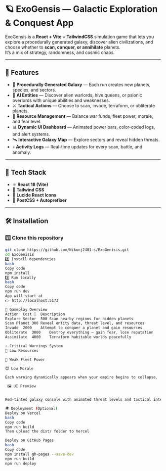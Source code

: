 # 🪐 ExoGensis — Galactic Exploration & Conquest App

ExoGensis is a **React + Vite + TailwindCSS** simulation game that lets you explore a procedurally generated galaxy, discover alien civilizations, and choose whether to **scan, conquer, or annihilate** planets.  
It’s a mix of strategy, randomness, and cosmic chaos.

---

## 🚀 Features

- 🌌 **Procedurally Generated Galaxy** — Each run creates new planets, species, and sectors.  
- 🧠 **AI Entities** — Discover alien warlords, hive queens, or psionic overlords with unique abilities and weaknesses.  
- ⚔️ **Tactical Actions** — Choose to scan, invade, terraform, or obliterate planets.  
- 💎 **Resource Management** — Balance war funds, fleet power, morale, and fear level.  
- 📊 **Dynamic UI Dashboard** — Animated power bars, color-coded logs, and alert systems.  
- 🛰️ **Interactive Galaxy Map** — Explore sectors and reveal hidden threats.  
- 💀 **Activity Logs** — Real-time updates for every scan, battle, and anomaly.

---

## 🧩 Tech Stack

- ⚛️ **React 18 (Vite)**
- 🎨 **Tailwind CSS**
- 🧰 **Lucide React Icons**
- 🔧 **PostCSS + Autoprefixer**

---

## 🛠️ Installation

### 1️⃣ Clone this repository
```bash
git clone https://github.com/Nikunj2401-s/ExoGenisis.git
cd ExoGenisis
2️⃣ Install dependencies
bash
Copy code
npm install
3️⃣ Run locally
bash
Copy code
npm run dev
App will start at
👉 http://localhost:5173

🧠 Gameplay Overview
Action	Cost 💎	Description
Explore Sector	500	Scan nearby regions for hidden planets
Scan Planet	300	Reveal entity data, threat level, and resources
Invade	2000	Attempt to conquer a planet and gain resources
Obliterate	3000	Destroy everything — gain fear, lose reputation
Assimilate	4000	Terraform habitable worlds peacefully

⚠️ Critical Warnings System
💎 Low Resources

🚀 Weak Fleet Power

😈 Low Morale

Each warning dynamically appears when your empire begins to collapse.

 🖼️ UI Preview


Red-tinted galaxy console with animated threat levels and tactical interface.

🌍 Deployment (Optional)
Deploy on Vercel
bash
Copy code
npm run build
Then upload the dist/ folder to Vercel

Deploy on GitHub Pages
bash
Copy code
npm install gh-pages --save-dev
npm run build
npm run deploy
